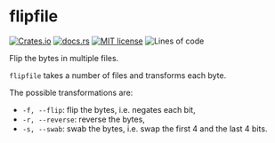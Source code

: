 # flipfile

[![Crates.io](https://img.shields.io/crates/v/flipfile)](https://crates.io/crates/flipfile)
[![docs.rs](https://img.shields.io/docsrs/flipfile)](https://docs.rs/flipfile)
[![MIT license](https://img.shields.io/crates/l/flipfile)](https://choosealicense.com/licenses/mit/)
![Lines of code](https://tokei.rs/b1/github/FedericoStra/flipfile?category=code)

Flip the bytes in multiple files.

`flipfile` takes a number of files and transforms each byte.

The possible transformations are:

- `-f, --flip`: flip the bytes, i.e. negates each bit,
- `-r, --reverse`: reverse the bytes,
- `-s, --swab`: swab the bytes, i.e. swap the first 4 and the last 4 bits.
